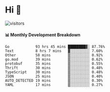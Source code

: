 # Hi 👋
 
![visitors](https://visitor-badge.glitch.me/badge?page_id=sorcererxw.sorcererx)

#### 📊 Monthly Development Breakdown

<!--START_SECTION:waka-->
```text
Go            93 hrs 45 mins ████████▓░ 87.76%
Text          8 hrs 7 mins   ▓░░░░░░░░░ 7.60%
Other         58 mins        ▒░░░░░░░░░ 0.92%
go.mod        39 mins        ▒░░░░░░░░░ 0.62%
protobuf      35 mins        ▒░░░░░░░░░ 0.55%
Thrift        30 mins        ▒░░░░░░░░░ 0.48%
TypeScript    30 mins        ▒░░░░░░░░░ 0.48%
JSON          25 mins        ▒░░░░░░░░░ 0.40%
AUTO_DETECTED 19 mins        ▒░░░░░░░░░ 0.30%
YAML          17 mins        ▒░░░░░░░░░ 0.27%
```
<!--END_SECTION:waka-->
